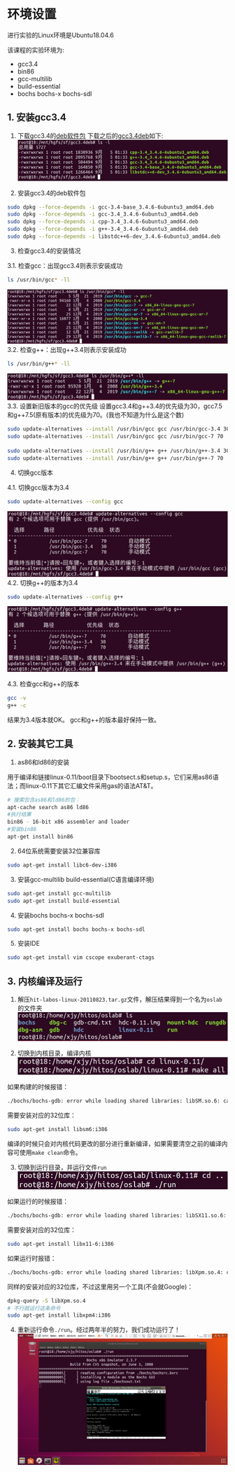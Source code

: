 # 环境设置

进行实验的Linux环境是Ubuntu18.04.6

该课程的实验环境为:

- gcc3.4
- bin86
- gcc-multilib
- build-essential
- bochs bochs-x bochs-sdl

## 1. 安装gcc3.4

1. 下载gcc3.4的[deb软件包](http://old-releases.ubuntu.com/ubuntu/pool/universe/g/gcc-3.4/)
下载之后的[gcc3.4deb](./gcc3.4deb/)如下:
![alt](./pictures/1.png)

2. 安装gcc3.4的deb软件包

```bash
sudo dpkg --force-depends -i gcc-3.4-base_3.4.6-6ubuntu3_amd64.deb
sudo dpkg --force-depends -i gcc-3.4_3.4.6-6ubuntu3_amd64.deb 
sudo dpkg --force-depends -i cpp-3.4_3.4.6-6ubuntu3_amd64.deb 
sudo dpkg --force-depends -i g++-3.4_3.4.6-6ubuntu3_amd64.deb
sudo dpkg --force-depends -i libstdc++6-dev_3.4.6-6ubuntu3_amd64.deb
```

3. 检查gcc3.4的安装情况

3.1. 检查gcc：出现gcc3.4则表示安装成功

```bash
ls /usr/bin/gcc* -ll
```

![alt](./pictures/2.png)
3.2. 检查g++：出现g++3.4则表示安装成功

```bash
ls /usr/bin/g++* -ll
```

![alt](./pictures/3.png)
3.3. 设置新旧版本的gcc的优先级
设置gcc3.4和g++3.4的优先级为30，gcc7.5和g++7.5(原有版本)的优先级为70。(我也不知道为什么是这个数)

```bash
sudo update-alternatives --install /usr/bin/gcc gcc /usr/bin/gcc-3.4 30
sudo update-alternatives --install /usr/bin/gcc gcc /usr/bin/gcc-7 70

sudo update-alternatives --install /usr/bin/g++ g++ /usr/bin/g++-3.4 30
sudo update-alternatives --install /usr/bin/g++ g++ /usr/bin/g++-7 70
```

4. 切换gcc版本

4.1. 切换gcc版本为3.4

```bash
sudo update-alternatives --config gcc
```

![alt](./pictures/4.png)
4.2. 切换g++的版本为3.4

```bash
sudo update-alternatives --config g++
```

![alt](./pictures/5.png)

4.3. 检查gcc和g++的版本

```bash
gcc -v
g++ -c
```

结果为3.4版本就OK。
gcc和g++的版本最好保持一致。

## 2. 安装其它工具

1. as86和ld86的安装

用于编译和链接linux-0.11/boot目录下bootsect.s和setup.s，它们采用as86语法；而linux-0.11下其它汇编文件采用gas的语法AT&T。

```bash
# 搜索包含as86和ld86的包：
apt-cache search as86 ld86
#执行结果
bin86 - 16-bit x86 assembler and loader
#安装bin86
apt-get install bin86
```

2. 64位系统需要安装32位兼容库

```bash
sudo apt-get install libc6-dev-i386
```

3. 安装gcc-multilib build-essential(C语言编译环境)

```bash
sudo apt-get install gcc-multilib
sudo apt-get install build-essential
```

4. 安装bochs bochs-x bochs-sdl

```bash
sudo apt-get install bochs bochs-x bochs-sdl
```

5. 安装IDE

```bash
sudo apt-get install vim cscope exuberant-ctags
```

## 3. 内核编译及运行

1. 解压`hit-labos-linux-20110823.tar.gz`文件，解压结果得到一个名为`oslab`的文件夹
![alt](./pictures/6.png)

2. 切换到内核目录，编译内核
![alt](./pictures/7.png)

如果构建的时候报错：

```bash
./bochs/bochs-gdb: error while loading shared libraries: libSM.so.6: cannot open shared object file: No such file or directory
```

需要安装对应的32位库：

```bash
sudo apt-get install libsm6:i386
```

编译的时候只会对内核代码更改的部分进行重新编译，如果需要清空之前的编译内容可使用`make clean`命令。

3. 切换到运行目录，并运行文件`run`
![alt](./pictures/8.png)

如果运行的时候报错：

```bash
./bochs/bochs-gdb: error while loading shared libraries: libSX11.so.6: cannot open shared object file: No such file or directory
```

需要安装对应的32位库：

```bash
sudo apt-get install libx11-6:i386
```

如果运行时报错：

```bash
./bochs/bochs-gdb: error while loading shared libraries: libXpm.so.4: cannot open shared object file: No such file or directory
```

同样的安装对应的32位库，不过这里用另一个工具(不会就Google)：

```bash
dpkg-query -S libXpm.so.4
# 不行就运行这条命令
sudo apt-get install libxpm4:i386
```

4. 重新运行命令`./run`。经过两年半的努力，我们成功运行了！
![alt](./pictures/9.png)
